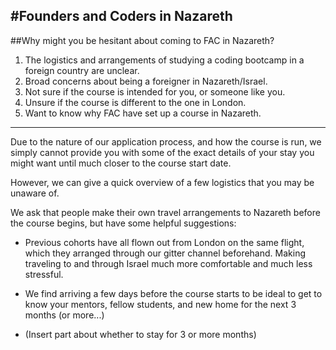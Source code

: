 #Founders and Coders in Nazareth
-----
##Why might you be hesitant about coming to FAC in Nazareth?

1. The logistics and arrangements of studying a coding bootcamp in a foreign country are unclear.
2. Broad concerns about being a foreigner in Nazareth/Israel.
3. Not sure if the course is intended for you, or someone like you.
4. Unsure if the course is different to the one in London.
5. Want to know why FAC have set up a course in Nazareth.

---

  Due to the nature of our application process, and how the course is run, we simply cannot provide you with some of the exact details of your stay you might want until much closer to the course start date.

  However, we can give a quick overview of a few logistics that you may be unaware of.

  We ask that people make their own travel arrangements to Nazareth before the course begins, but have some helpful suggestions:

  - Previous cohorts have all flown out from London on the same flight, which they arranged through our gitter channel beforehand. Making traveling to and through Israel much more comfortable and much less stressful.

  - We find arriving a few days before the course starts to be ideal to get to know your mentors, fellow students, and new home for the next 3 months (or more...)

  - (Insert part about whether to stay for 3 or more months)
